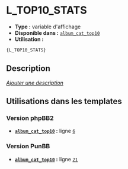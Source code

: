 # L_TOP10_STATS
* __Type :__ variable d'affichage
* __Disponible dans :__ [`album_cat_top10`](../tpl/var/album_cat_top10.md#readme)
* __Utilisation :__

```html
{L_TOP10_STATS}
```

## Description
[*Ajouter une description*](https://fa-tvars.appspot.com/var/L_TOP10_STATS)

## Utilisations dans les templates

### Version phpBB2
* __[`album_cat_top10`](../tpl/var/album_cat_top10.md#readme) :__ ligne [`6`](../tpl/src/subsilver/album_cat_top10.tpl#L6)

### Version PunBB
* __[`album_cat_top10`](../tpl/var/album_cat_top10.md#readme) :__ ligne [`21`](../tpl/src/punbb/album_cat_top10.tpl#L21)